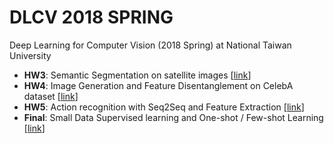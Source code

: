 # DLCV 2018 SPRING
Deep Learning for Computer Vision (2018 Spring) at National Taiwan University

* **HW3**: Semantic Segmentation on satellite images [[link](https://github.com/fanoping/DLCV2018SPRING/tree/master/hw3)] 
* **HW4**: Image Generation and Feature Disentanglement on CelebA dataset [[link](https://github.com/fanoping/DLCV2018SPRING/tree/master/hw4)] 
* **HW5**: Action recognition with Seq2Seq and Feature Extraction [[link](https://github.com/fanoping/DLCV2018SPRING/tree/master/hw5)]
* **Final**: Small Data Supervised learning and One-shot / Few-shot Learning [[link](https://github.com/fanoping/DLCV2018SPRING/tree/master/final)]
